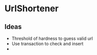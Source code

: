 # UrlShortener
## Ideas
- Threshold of hardness to guess valid url  
- Use transaction to check and insert
- 